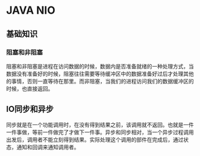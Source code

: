 # JAVA NIO

## 基础知识

### 阻塞和非阻塞

​		阻塞和非阻塞是进程在访问数据的时候，数据内是否准备就绪的一种处理方式，当数据没有准备好的时候，阻塞往往需要等待缓冲区中的数据准备好过后才处理其他的事情，否则一直等待在那里。而非阻塞，当我们的进程访问我们的数据缓冲区的时候，也直接返回。

## IO同步和异步

​		同步就是在一个功能调用时，在没有得到结果之前，该调用就不返回。也就是一件一件事做，等前一件做完了才做下一件事。
​		异步和同步相对，当一个异步过程调用出发后，调用者不能立刻得到结果。实际处理这个调用的部件在完成后，通过状态，通知和回调来通知调用者。

